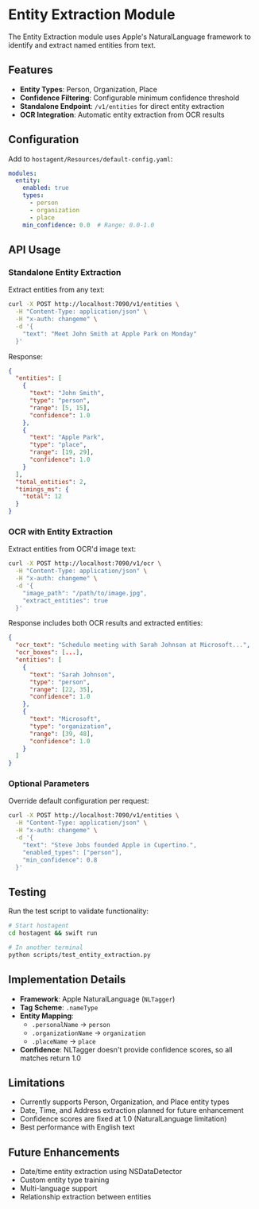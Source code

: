 # Entity Extraction Module

The Entity Extraction module uses Apple's NaturalLanguage framework to identify and extract named entities from text.

## Features

- **Entity Types**: Person, Organization, Place
- **Confidence Filtering**: Configurable minimum confidence threshold
- **Standalone Endpoint**: `/v1/entities` for direct entity extraction
- **OCR Integration**: Automatic entity extraction from OCR results

## Configuration

Add to `hostagent/Resources/default-config.yaml`:

```yaml
modules:
  entity:
    enabled: true
    types:
      - person
      - organization
      - place
    min_confidence: 0.0  # Range: 0.0-1.0
```

## API Usage

### Standalone Entity Extraction

Extract entities from any text:

```bash
curl -X POST http://localhost:7090/v1/entities \
  -H "Content-Type: application/json" \
  -H "x-auth: changeme" \
  -d '{
    "text": "Meet John Smith at Apple Park on Monday"
  }'
```

Response:
```json
{
  "entities": [
    {
      "text": "John Smith",
      "type": "person",
      "range": [5, 15],
      "confidence": 1.0
    },
    {
      "text": "Apple Park",
      "type": "place",
      "range": [19, 29],
      "confidence": 1.0
    }
  ],
  "total_entities": 2,
  "timings_ms": {
    "total": 12
  }
}
```

### OCR with Entity Extraction

Extract entities from OCR'd image text:

```bash
curl -X POST http://localhost:7090/v1/ocr \
  -H "Content-Type: application/json" \
  -H "x-auth: changeme" \
  -d '{
    "image_path": "/path/to/image.jpg",
    "extract_entities": true
  }'
```

Response includes both OCR results and extracted entities:
```json
{
  "ocr_text": "Schedule meeting with Sarah Johnson at Microsoft...",
  "ocr_boxes": [...],
  "entities": [
    {
      "text": "Sarah Johnson",
      "type": "person",
      "range": [22, 35],
      "confidence": 1.0
    },
    {
      "text": "Microsoft",
      "type": "organization",
      "range": [39, 48],
      "confidence": 1.0
    }
  ]
}
```

### Optional Parameters

Override default configuration per request:

```bash
curl -X POST http://localhost:7090/v1/entities \
  -H "Content-Type: application/json" \
  -H "x-auth: changeme" \
  -d '{
    "text": "Steve Jobs founded Apple in Cupertino.",
    "enabled_types": ["person"],
    "min_confidence": 0.8
  }'
```

## Testing

Run the test script to validate functionality:

```bash
# Start hostagent
cd hostagent && swift run

# In another terminal
python scripts/test_entity_extraction.py
```

## Implementation Details

- **Framework**: Apple NaturalLanguage (`NLTagger`)
- **Tag Scheme**: `.nameType`
- **Entity Mapping**:
  - `.personalName` → `person`
  - `.organizationName` → `organization`
  - `.placeName` → `place`
- **Confidence**: NLTagger doesn't provide confidence scores, so all matches return 1.0

## Limitations

- Currently supports Person, Organization, and Place entity types
- Date, Time, and Address extraction planned for future enhancement
- Confidence scores are fixed at 1.0 (NaturalLanguage limitation)
- Best performance with English text

## Future Enhancements

- Date/time entity extraction using NSDataDetector
- Custom entity type training
- Multi-language support
- Relationship extraction between entities

